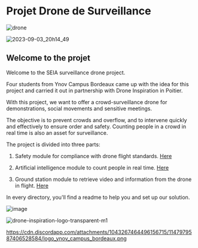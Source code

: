 # Projet Drone de Surveillance 

![drone](https://user-images.githubusercontent.com/70941138/202827923-4dc05dca-68d4-44fb-a339-2e16ad2f6367.jpg)


![2023-09-03_20h14_49](https://github.com/dylan6440/Drone_Surveillance/assets/70941138/609e0abb-86d9-43c8-a580-601d513367c0)


## Welcome to the projet

Welcome to the SEIA surveillance drone project. 

Four students from Ynov Campus Bordeaux came up with the idea for this project and carried it out in partnership with Drone Inspiration in Poitier.


With this project, we want to offer a crowd-surveillance drone for demonstrations, social movements and sensitive meetings. 

The objective is to prevent crowds and overflow, and to intervene quickly and effectively to ensure order and safety. Counting people in a crowd in real time is also an asset for surveillance.


The project is divided into three parts:

1. Safety module for compliance with drone flight standards. [Here](/Module_Securote)

2. Artificial intelligence module to count people in real time. [Here](/Module_IA)

3. Ground station module to retrieve video and information from the drone in flight. [Here](/Module_Sol)



In every directory, you'll find a readme to help you and set up our solution.


![image](https://github.com/dylan6440/Drone_Surveillance/assets/70941138/8f9272ac-76d6-407e-aec9-3ebb29ec8237)

![drone-inspiration-logo-transparent-m1](https://github.com/dylan6440/Drone_Surveillance/assets/70941138/120a4b03-be46-4e2c-a407-654e89c950ea)


https://cdn.discordapp.com/attachments/1043267464496156715/1147979587406528584/logo_ynov_campus_bordeaux.png
